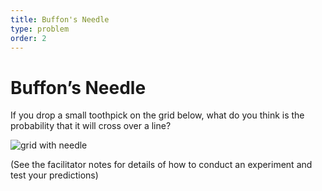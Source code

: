 ```yaml
---
title: Buffon's Needle
type: problem
order: 2
---
```


# Buffon’s Needle

If you drop a small toothpick on the grid below, what do you think is the
probability that it will cross over a line?

![grid with needle](https://github.com/supportingami/sami-maths-club/blob/master/maths-club-pack/images/buffons-needle-1.png?raw=true)

(See the facilitator notes for details of how to conduct an experiment and
test your predictions)
